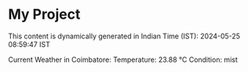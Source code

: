 # My Project

This content is dynamically generated in Indian Time (IST): 2024-05-25 08:59:47 IST


Current Weather in Coimbatore:
Temperature: 23.88 °C
Condition: mist
